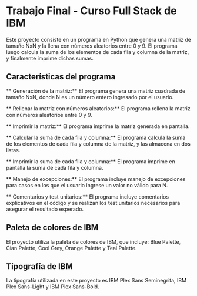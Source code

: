 # Trabajo Final - Curso Full Stack de IBM

Este proyecto consiste en un programa en Python que genera una matriz de tamaño NxN y la llena con números aleatorios entre 0 y 9. El programa luego calcula la suma de los elementos de cada fila y columna de la matriz, y finalmente imprime dichas sumas.

## Características del programa

** Generación de la matriz:** El programa genera una matriz cuadrada de tamaño NxN, donde N es un número entero ingresado por el usuario.

** Rellenar la matriz con números aleatorios:** El programa rellena la matriz con números aleatorios entre 0 y 9.

** Imprimir la matriz:** El programa imprime la matriz generada en pantalla.

** Calcular la suma de cada fila y columna:** El programa calcula la suma de los elementos de cada fila y columna de la matriz, y las almacena en dos listas.

** Imprimir la suma de cada fila y columna:** El programa imprime en pantalla la suma de cada fila y columna.

** Manejo de excepciones:** El programa incluye manejo de excepciones para casos en los que el usuario ingrese un valor no válido para N.

** Comentarios y test unitarios:** El programa incluye comentarios explicativos en el código y se realizan los test unitarios necesarios para asegurar el resultado esperado.

## Paleta de colores de IBM

El proyecto utiliza la paleta de colores de IBM, que incluye: Blue Palette, Cian Palette, Cool Grey, Orange Palette y Teal Palette.

## Tipografía de IBM

La tipografía utilizada en este proyecto es IBM Plex Sans Seminegrita, IBM Plex Sans-Light y IBM Plex Sans-Bold.
